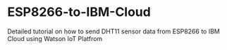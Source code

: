 # ESP8266-to-IBM-Cloud
Detailed tutorial on how to send DHT11 sensor data from ESP8266 to IBM Cloud using Watson IoT Platfrom
